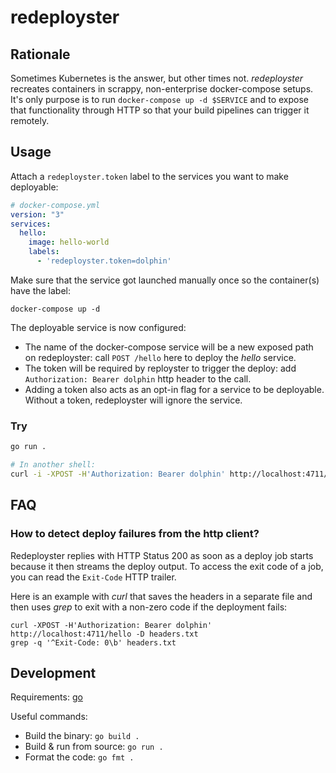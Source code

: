 # redeployster


## Rationale

Sometimes Kubernetes is the answer, but other times not. _redeployster_ recreates containers in scrappy, non-enterprise docker-compose setups. It's only purpose is to run `docker-compose up -d $SERVICE` and to expose that functionality through HTTP so that your build pipelines can trigger it remotely.

## Usage

Attach a `redeployster.token` label to the services you want to make deployable:

```yml
# docker-compose.yml
version: "3"
services:
  hello:
    image: hello-world
    labels:
      - 'redeployster.token=dolphin'
```

Make sure that the service got launched manually once so the container(s) have the label:

```shell
docker-compose up -d
```

The deployable service is now configured:

- The name of the docker-compose service will be a new exposed path on redeployster: call `POST /hello` here to deploy the _hello_ service.
- The token will be required by reployster to trigger the deploy: add `Authorization: Bearer dolphin` http header to the call.
- Adding a token also acts as an opt-in flag for a service to be deployable. Without a token, redeployster will ignore the service.

### Try

```bash
go run .

# In another shell:
curl -i -XPOST -H'Authorization: Bearer dolphin' http://localhost:4711/hello
```

## FAQ

### How to detect deploy failures from the http client?

Redeployster replies with HTTP Status 200 as soon as a deploy job starts because it then streams the deploy output. To access the exit code of a job, you can read the `Exit-Code` HTTP trailer.

Here is an example with _curl_ that saves the headers in a separate file and then uses _grep_ to exit with a non-zero code if the deployment fails:

```shell
curl -XPOST -H'Authorization: Bearer dolphin' http://localhost:4711/hello -D headers.txt
grep -q '^Exit-Code: 0\b' headers.txt
```

## Development

Requirements: [go](https://golang.org)

Useful commands:

- Build the binary: `go build .`
- Build & run from source: `go run .`
- Format the code: `go fmt .`
